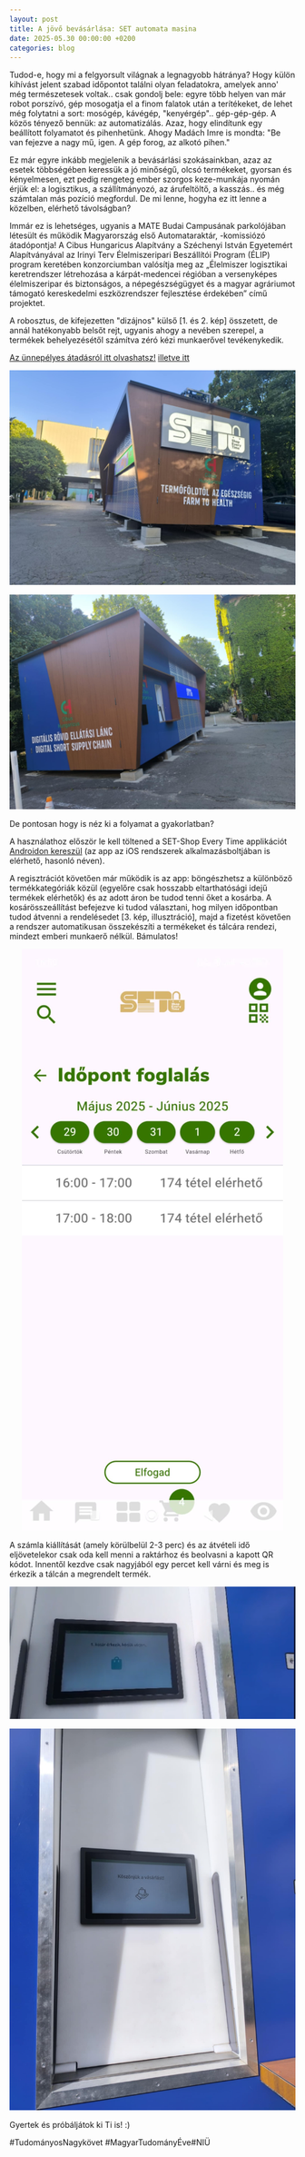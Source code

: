 ```yaml
---
layout: post
title: A jövő bevásárlása: SET automata masina
date: 2025-05.30 00:00:00 +0200
categories: blog
---
```


Tudod-e, hogy mi a felgyorsult világnak a legnagyobb hátránya? 
Hogy külön kihívást jelent szabad időpontot találni olyan feladatokra, amelyek anno' még természetesek voltak..  csak gondolj bele: egyre több helyen van már robot porszívó, gép mosogatja el a finom falatok után a terítékeket, de lehet még folytatni a sort: mosógép, kávégép, "kenyérgép"..
gép-gép-gép.
A közös tényező bennük: az automatizálás. Azaz, hogy elindítunk egy beállított folyamatot és pihenhetünk. Ahogy Madách Imre is mondta: "Be van fejezve a nagy mű, igen. A gép forog, az alkotó pihen."

Ez már egyre inkább megjelenik a bevásárlási szokásainkban, azaz az esetek többségében keressük a jó minőségű, olcsó termékeket, gyorsan és kényelmesen, ezt pedig rengeteg ember szorgos keze-munkája nyomán érjük el: a logisztikus, a szállítmányozó, az árufeltöltő, a kasszás.. és még számtalan más pozíció megfordul.
De mi lenne, hogyha ez itt lenne a közelben, elérhető távolságban?

Immár ez is lehetséges, ugyanis a MATE Budai Campusának parkolójában létesült és működik Magyarország első Automataraktár, -komissiózó átadópontja!
A Cibus Hungaricus Alapítvány a Széchenyi István Egyetemért Alapítványával az Irinyi Terv Élelmiszeripari Beszállítói Program (ÉLIP) program keretében konzorciumban valósítja meg az „Élelmiszer logisztikai keretrendszer létrehozása a kárpát-medencei régióban a versenyképes élelmiszeripar és biztonságos, a népegészségügyet és a magyar agráriumot támogató kereskedelmi eszközrendszer fejlesztése érdekében” című projektet.

A robosztus, de kifejezetten "dizájnos" külső [1. és 2. kép] összetett, de annál hatékonyabb belsőt rejt, ugyanis ahogy a nevében szerepel, a termékek behelyezésétől számítva zéró kézi munkaerővel tevékenykedik.


[Az ünnepélyes átadásról itt olvashatsz!](https://uni-mate.hu/h%C3%ADr/-/content-viewer/%C3%A1tad%C3%A1sra-ker%C3%BClt-az-orsz%C3%A1g-els%C5%91-automatarakt%C3%A1r-komissi%C3%B3z%C3%B3-%C3%A1tad%C3%B3pont-a-mate-n/20123)  [illetve itt](https://cibushungaricus.hu/automata-raktar-komissiozo-es-atadopont-felavatasa-volt-budan/)


<p align="center">
  <img src="/img/SET1.png" alt="SET1" style="max-width:100%;">
</p>


<p align="center">
  <img src="/img/SET2.png" alt="SET2" style="max-width:100%;">
</p>

De pontosan hogy is néz ki a folyamat a gyakorlatban?


A használathoz először le kell töltened a SET-Shop Every Time applikációt [Androidon kereszül](https://play.google.com/store/apps/details?id=hu.eerp.bevapp.set) (az app az iOS rendszerek alkalmazásboltjában is elérhető, hasonló néven).

A regisztrációt követően már működik is az app: böngészhetsz a különböző termékkategóriák közül (egyelőre csak hosszabb eltarthatósági idejű termékek elérhetők) és az adott áron be tudod tenni őket a kosárba. 
A kosárösszeállítást befejezve ki tudod választani, hog milyen időpontban tudod átvenni a rendelésedet [3. kép, illusztráció], majd a fizetést követően a rendszer automatikusan összekészíti a termékeket és tálcára rendezi, mindezt emberi munkaerő nélkül. Bámulatos! 

<p align="center">
  <img src="/img/SET3.png" alt="SET3" style="max-width:100%;">
</p>


A számla kiállítását (amely körülbelül 2-3 perc) és az átvételi idő eljövetelekor csak oda kell menni a raktárhoz és beolvasni a kapott QR kódot. Innentől kezdve csak nagyjából egy percet kell várni és meg is érkezik a tálcán a megrendelt termék.


<p align="center">
  <img src="/img/SET4.png" alt="SET4" style="max-width:100%;">
</p>


<p align="center">
  <img src="/img/SET5.png" alt="SET5" style="max-width:100%;">
</p>


Gyertek és próbáljátok ki Ti is! :)




#TudományosNagykövet #MagyarTudományÉve#NIÜ
